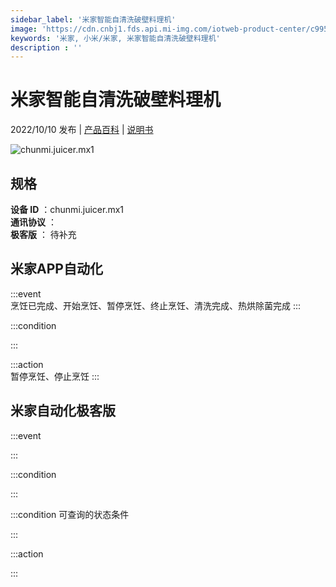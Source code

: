 ```yaml
---
sidebar_label: '米家智能自清洗破壁料理机'
image: 'https://cdn.cnbj1.fds.api.mi-img.com/iotweb-product-center/c995dd08cf2eb202589ad492272aac5f_1656035931696.png?GalaxyAccessKeyId=AKVGLQWBOVIRQ3XLEW&Expires=9223372036854775807&Signature=yNZlTimqTv5+ljduLpDi6/E2cWM='
keywords: '米家, 小米/米家, 米家智能自清洗破壁料理机'
description : ''
---
```

# 米家智能自清洗破壁料理机

2022/10/10 发布 | [产品百科](https://home.mi.com/webapp/content/baike/product/index.html?model=chunmi.juicer.mx1/) | [说明书](https://home.mi.com/views/introduction.html?model=chunmi.juicer.mx1&region=cn)

![chunmi.juicer.mx1](https://cdn.cnbj1.fds.api.mi-img.com/iotweb-product-center/c995dd08cf2eb202589ad492272aac5f_1656035931696.png?GalaxyAccessKeyId=AKVGLQWBOVIRQ3XLEW&Expires=9223372036854775807&Signature=yNZlTimqTv5+ljduLpDi6/E2cWM=)

## 规格  
> 
**设备 ID** ：chunmi.juicer.mx1  
**通讯协议** ：  
**极客版**  ： 待补充 


## 米家APP自动化  

:::event  
烹饪已完成、开始烹饪、暂停烹饪、终止烹饪、清洗完成、热烘除菌完成
:::

:::condition  

:::

:::action   
暂停烹饪、停止烹饪
:::

## 米家自动化极客版  

:::event  

:::

:::condition  

:::

:::condition 可查询的状态条件  

:::

:::action  

:::

        
